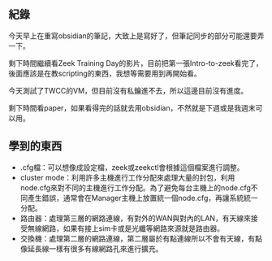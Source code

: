 ## 紀錄
今天早上在重寫obsidian的筆記，大致上是寫好了，但筆記同步的部分可能還要弄一下。

剩下時間繼續看Zeek Training Day的影片，目前把第一張Intro-to-zeek看完了，後面應該是在教scripting的東西，我想等需要用到再開始看。

今天測試了TWCC的VM，但目前沒有私鑰進不去，所以這邊目前沒有進度。

剩下時間看paper，如果看得完的話就去用obsidian，不然就是下週或是我週末可以用。
## 學到的東西
- .cfg檔：可以想像成設定檔，zeek或zeekctl會根據這個檔案進行調整。
- cluster mode：利用許多主機進行工作分配來處理大量的封包，利用node.cfg來對不同的主機進行工作分配。為了避免每台主機上的node.cfg不同產生錯誤，通常會在Manager主機上放置統一個node.cfg，再讓系統統一分配。
- 路由器：處理第三層的網路連線，有對外的WAN與對內的LAN，有天線來接受無線網路，如果有接上sim卡或是光纖等網路來源就是路由器。
- 交換機：處理第二層的網路連線，第二層屬於有點連線所以不會有天線，有點像延長線一樣有很多有線網路孔來進行擴充。